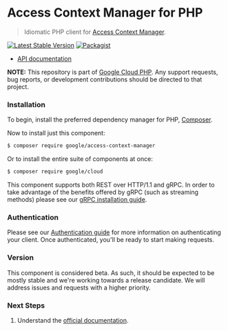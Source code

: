 # Access Context Manager for PHP

> Idiomatic PHP client for [Access Context Manager](https://cloud.google.com/access-context-manager).

[![Latest Stable Version](https://poser.pugx.org/google/access-context-manager/v/stable)](https://packagist.org/packages/google/access-context-manager) [![Packagist](https://img.shields.io/packagist/dm/google/access-context-manager.svg)](https://packagist.org/packages/google/access-context-manager)

* [API documentation](http://googleapis.github.io/google-cloud-php/#/docs/access-context-manager/latest/accesscontextmanager/readme)

**NOTE:** This repository is part of [Google Cloud PHP](https://github.com/googleapis/google-cloud-php). Any
support requests, bug reports, or development contributions should be directed to
that project.

### Installation

To begin, install the preferred dependency manager for PHP, [Composer](https://getcomposer.org/).

Now to install just this component:

```sh
$ composer require google/access-context-manager
```

Or to install the entire suite of components at once:

```sh
$ composer require google/cloud
```

This component supports both REST over HTTP/1.1 and gRPC. In order to take advantage of the benefits offered by gRPC (such as streaming methods)
please see our [gRPC installation guide](https://cloud.google.com/php/grpc).

### Authentication

Please see our [Authentication guide](https://github.com/googleapis/google-cloud-php/blob/main/AUTHENTICATION.md) for more information
on authenticating your client. Once authenticated, you'll be ready to start making requests.

### Version

This component is considered beta. As such, it should be expected to be mostly
stable and we're working towards a release candidate. We will address issues
and requests with a higher priority.

### Next Steps

1. Understand the [official documentation](https://cloud.google.com/access-context-manager/docs).
